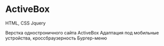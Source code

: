 # ActiveBox
HTML, CSS Jquery


Верстка одностроничного сайта ActiveBox
Адаптация под мобильные устройства, кроссбраузерность
Бургер-меню
